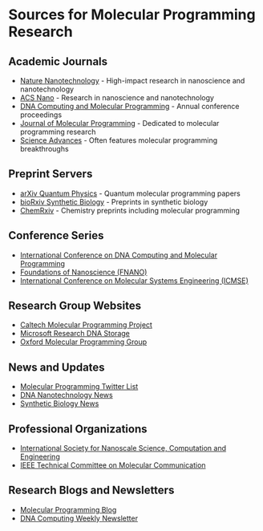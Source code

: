 # Sources for Molecular Programming Research

## Academic Journals
- [Nature Nanotechnology](https://www.nature.com/nnano/) - High-impact research in nanoscience and nanotechnology
- [ACS Nano](https://pubs.acs.org/journal/ancac3) - Research in nanoscience and nanotechnology
- [DNA Computing and Molecular Programming](https://link.springer.com/conference/dna) - Annual conference proceedings
- [Journal of Molecular Programming](https://molecular-programming.org/journal/) - Dedicated to molecular programming research
- [Science Advances](https://www.science.org/journal/sciadv) - Often features molecular programming breakthroughs

## Preprint Servers
- [arXiv Quantum Physics](https://arxiv.org/list/quant-ph/recent) - Quantum molecular programming papers
- [bioRxiv Synthetic Biology](https://www.biorxiv.org/collection/synthetic-biology) - Preprints in synthetic biology
- [ChemRxiv](https://chemrxiv.org/) - Chemistry preprints including molecular programming

## Conference Series
- [International Conference on DNA Computing and Molecular Programming](http://www.dna-computing.org/)
- [Foundations of Nanoscience (FNANO)](http://www.fnano.org/)
- [International Conference on Molecular Systems Engineering (ICMSE)](https://molecular.systems/)

## Research Group Websites
- [Caltech Molecular Programming Project](http://molecular-programming.org/)
- [Microsoft Research DNA Storage](https://www.microsoft.com/en-us/research/project/dna-storage/)
- [Oxford Molecular Programming Group](http://www.cs.ox.ac.uk/activities/molecularprogramming/)

## News and Updates
- [Molecular Programming Twitter List](https://twitter.com/i/lists/molecular-programming)
- [DNA Nanotechnology News](https://phys.org/tags/dna+nanotechnology/)
- [Synthetic Biology News](https://www.synbiowatch.org/)

## Professional Organizations
- [International Society for Nanoscale Science, Computation and Engineering](http://www.isnsce.org/)
- [IEEE Technical Committee on Molecular Communication](https://sites.google.com/view/ieee-tcmc)

## Research Blogs and Newsletters
- [Molecular Programming Blog](https://molecular-programming.org/blog/)
- [DNA Computing Weekly Newsletter](https://dnacomputing.substack.com/)
